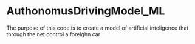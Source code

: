 # AuthonomusDrivingModel_ML
The purpose of this code is to create a model of artificial inteligence that through the net control a foreighn car
